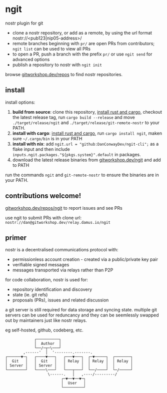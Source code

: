 # ngit

nostr plugin for git

- clone a nostr repository, or add as a remote, by using the url format nostr://<pub123|nip05-address>/<identifier>
- remote branches beginning with `pr/` are open PRs from contributors; `ngit list` can be used to view all PRs
- to open a PR, push a branch with the prefix `pr/` or use `ngit send` for advanced options
- publish a repository to nostr with `ngit init`

browse [gitworkshop.dev/repos](https://gitworkshop.dev/repos) to find nostr repositories.

## install

install options:

1. **build from source**: clone this repository, [install rust and cargo](https://www.rust-lang.org/tools/install), checkout the latest release tag, run `cargo build --release` and move `./target/release/ngit` and `./target/release/git-remote-nostr` to your PATH.
2. **install with cargo**: [install rust and cargo](https://www.rust-lang.org/tools/install), run `cargo install ngit`, maken sure `~/.cargo/bin` is in your PATH
3. **install with nix**: add `ngit.url = "github:DanConwayDev/ngit-cli";` as a flake input and then include `inputs.ngit.packages."${pkgs.system}".default` in packages.
4. download the latest release binaries from [gitworkshop.dev/ngit](https://gitworkshop.dev/ngit) and add to PATH

run the commands `ngit` and `git-remote-nostr` to ensure the binaries are in your PATH.

## contributions welcome!

[gitworkshop.dev/repos/ngit](gitworkshop.dev/r/naddr1qqzxuemfwsq3gamnwvaz7tmjv4kxz7fwv3sk6atn9e5k7q3q5qydau2hjma6ngxkl2cyar74wzyjshvl65za5k5rl69264ar2exsxpqqqpmejawq4qj) to report issues and see PRs

use ngit to submit PRs with clone url: `nostr://dan@gitworkshop.dev/relay.damus.io/ngit`

## primer

nostr is a decentralised communications protocol with:

- permissionless account creation - created via a public/private key pair
- verifiable signed messages
- messages transported via relays rather than P2P

for code collaboration, nostr is used for:

- repository identification and discovery
- state (ie. git refs)
- proposals (PRs), issues and related discussion

a git server is still required for data storage and syncing state. multiple git servers can be used for reduncancy and they can be seemlessly swapped out by maintainers just like nostr relays.

eg self-hosted, github, codeberg, etc.

```
             ┌──────────┐
             │  Author  │
             └──/─┬─\───┘
        ,------'  │  '--------.-------.
┌──────▼─┐   ┌────▼───┐   ┌───▼───┐  ┌─▼─────┐  ┌───────┐
│  Git   │   │  Git   │   │ Relay │  │ Relay │  │ Relay │
│ Server │   │ Server │   │       │  │       │  │       │
└────────┘   └────\───┘   └───┬───┘  └──/────┘  └─/─────┘
                   \------.   │   ,----/---------/
                         ┌─▼──▼──▼─┐
                         │  User   │
                         └─────────┘
```

